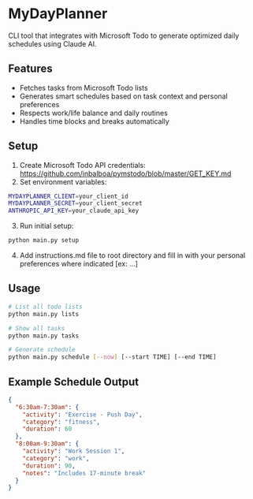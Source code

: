 # MyDayPlanner

CLI tool that integrates with Microsoft Todo to generate optimized daily schedules using Claude AI.

## Features
- Fetches tasks from Microsoft Todo lists
- Generates smart schedules based on task context and personal preferences
- Respects work/life balance and daily routines
- Handles time blocks and breaks automatically

## Setup
1. Create Microsoft Todo API credentials: https://github.com/inbalboa/pymstodo/blob/master/GET_KEY.md
2. Set environment variables:
```bash
MYDAYPLANNER_CLIENT=your_client_id
MYDAYPLANNER_SECRET=your_client_secret
ANTHROPIC_API_KEY=your_claude_api_key
```
3. Run initial setup:
```bash
python main.py setup
```
4. Add instructions.md file to root directory and fill in with your personal preferences where indicated [ex: ...]

## Usage
```bash
# List all todo lists
python main.py lists

# Show all tasks
python main.py tasks

# Generate schedule
python main.py schedule [--now] [--start TIME] [--end TIME]
```

## Example Schedule Output
```json
{
  "6:30am-7:30am": {
    "activity": "Exercise - Push Day",
    "category": "fitness",
    "duration": 60
  },
  "8:00am-9:30am": {
    "activity": "Work Session 1",
    "category": "work", 
    "duration": 90,
    "notes": "Includes 17-minute break"
  }
}
```
